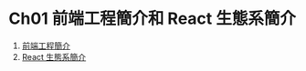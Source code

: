 # Ch01 前端工程簡介和 React 生態系簡介

1. [前端工程簡介](https://github.com/kdchang/reactjs101/blob/master/Ch01/front-end-introduction.md)
2. [React 生態系簡介](https://github.com/kdchang/reactjs101/blob/master/Ch01/react-ecosystem-introduction.md)
